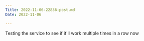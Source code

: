 ```yaml
---
Title: 2022-11-06-22836-post.md
Date: 2022-11-06

---
```

Testing the service to see if it'll work multiple times in a row now